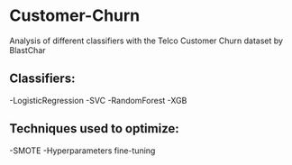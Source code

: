 # Customer-Churn
Analysis of different classifiers with the Telco Customer Churn dataset by BlastChar

## Classifiers:
-LogisticRegression
-SVC
-RandomForest
-XGB

## Techniques used to optimize:
-SMOTE
-Hyperparameters fine-tuning
